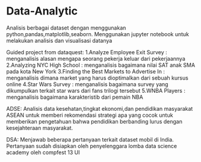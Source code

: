 # Data-Analytic
Analisis berbagai dataset dengan menggunakan python,pandas,matplotlib,seaborn. Menggunakan jupyter notebook untuk melakukan analisis dan visualisasi datanya

Guided project from dataquest:
1.Analyze Employee Exit Survey              : menganalisis alasan mengapa seorang pekerja keluar dari pekerjaannya
2.Analyzing NYC High School                 : menganalisis bagaimana nilai SAT anak SMA pada kota New York
3.Finding the Best Markets to Advertise In  : menganalisis dimana market yang harus dioptimalkan dari sebuah kursus online
4.Star Wars Survey                          : menganalisis bagaimana survey yang dikumpulkan terkait star wars dari fans trilogi tersebut
5.WNBA Players                              : menganalisis bagaimana karakteristib dari pemain NBA

ADSE:
Analisis data kesehatan,tingkat ekonomi,dan pendidikan masyarakat ASEAN untuk memberi rekomendasi strategi apa yang cocok untuk memberikan pengetahuan bahwa pendidikan berbanding lurus dengan kesejahteraan masyarakat.

DSA:
Menjawab beberapa pertanyaan terkait dataset mobil di India. Pertanyaan sudah disiapkan oleh penyelenggara lomba data science academy oleh compfest 13 UI
